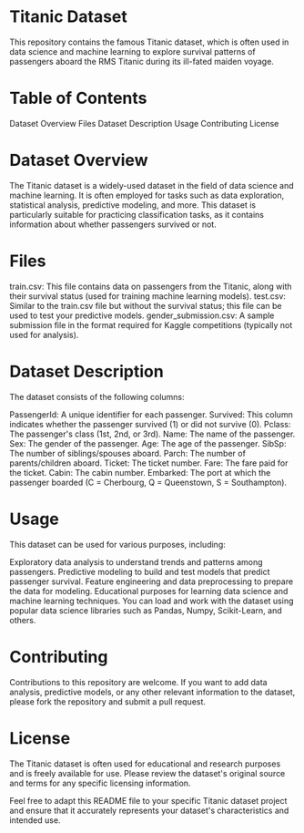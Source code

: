 # Titanic Dataset
This repository contains the famous Titanic dataset, which is often used in data science and machine learning to explore survival patterns of passengers aboard the RMS Titanic during its ill-fated maiden voyage.

# Table of Contents
Dataset Overview
Files
Dataset Description
Usage
Contributing
License
# Dataset Overview
The Titanic dataset is a widely-used dataset in the field of data science and machine learning. It is often employed for tasks such as data exploration, statistical analysis, predictive modeling, and more. This dataset is particularly suitable for practicing classification tasks, as it contains information about whether passengers survived or not.

# Files
train.csv: This file contains data on passengers from the Titanic, along with their survival status (used for training machine learning models).
test.csv: Similar to the train.csv file but without the survival status; this file can be used to test your predictive models.
gender_submission.csv: A sample submission file in the format required for Kaggle competitions (typically not used for analysis).
# Dataset Description
The dataset consists of the following columns:

PassengerId: A unique identifier for each passenger.
Survived: This column indicates whether the passenger survived (1) or did not survive (0).
Pclass: The passenger's class (1st, 2nd, or 3rd).
Name: The name of the passenger.
Sex: The gender of the passenger.
Age: The age of the passenger.
SibSp: The number of siblings/spouses aboard.
Parch: The number of parents/children aboard.
Ticket: The ticket number.
Fare: The fare paid for the ticket.
Cabin: The cabin number.
Embarked: The port at which the passenger boarded (C = Cherbourg, Q = Queenstown, S = Southampton).
# Usage
This dataset can be used for various purposes, including:

Exploratory data analysis to understand trends and patterns among passengers.
Predictive modeling to build and test models that predict passenger survival.
Feature engineering and data preprocessing to prepare the data for modeling.
Educational purposes for learning data science and machine learning techniques.
You can load and work with the dataset using popular data science libraries such as Pandas, Numpy, Scikit-Learn, and others.

# Contributing
Contributions to this repository are welcome. If you want to add data analysis, predictive models, or any other relevant information to the dataset, please fork the repository and submit a pull request.

# License
The Titanic dataset is often used for educational and research purposes and is freely available for use. Please review the dataset's original source and terms for any specific licensing information.

Feel free to adapt this README file to your specific Titanic dataset project and ensure that it accurately represents your dataset's characteristics and intended use.





